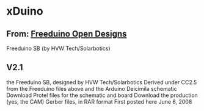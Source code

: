xDuino
======

From: [Freeduino Open Designs](http://www.freeduino.org/freeduino_open_designs.html)
---------

Freeduino SB (by HVW Tech/Solarbotics)

V2.1
---------
the Freeduino SB, designed by HVW Tech/Solarbotics
Derived under CC2.5 from the Freeduino files above and the Arduino Deicimila schematic
Download Protel files for the schematic and board
Download the production (yes, the CAM) Gerber files, in RAR format
First posted here June 6, 2008